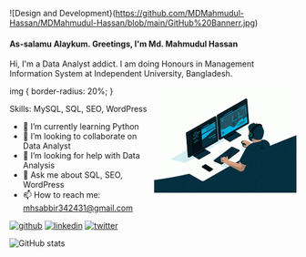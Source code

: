 ![Design and Development}(https://github.com/MDMahmudul-Hassan/MDMahmudul-Hassan/blob/main/GitHub%20Bannerr.jpg)

#### As-salamu Alaykum. Greetings, I'm Md. Mahmudul Hassan

Hi, I'm a Data Analyst addict. I am doing Honours in Management Information System at Independent University, Bangladesh.

<img align="right" alt="Coding" width="250" src="https://github.com/MDMahmudul-Hassan/MDMahmudul-Hassan/blob/main/Data%20Analyst.gif">img {
  border-radius: 20%;
}

Skills: MySQL, SQL, SEO, WordPress

- 🌱 I’m currently learning Python 
- 👯 I’m looking to collaborate on Data Analyst 
- 🤔 I’m looking for help with Data Analysis 
- 💬 Ask me about SQL, SEO, WordPress 
- 📫 How to reach me: mhsabbir342431@gmail.com 


[<img src='https://cdn.jsdelivr.net/npm/simple-icons@3.0.1/icons/github.svg' alt='github' height='40'>](https://github.com/mhsabbir57)  [<img src='https://cdn.jsdelivr.net/npm/simple-icons@3.0.1/icons/linkedin.svg' alt='linkedin' height='40'>](https://www.linkedin.com/in/mdmahmudull/)  [<img src='https://cdn.jsdelivr.net/npm/simple-icons@3.0.1/icons/twitter.svg' alt='twitter' height='40'>](https://twitter.com/@mhsabbir57)  

![GitHub stats](https://github-readme-stats.vercel.app/api?username=MDMahmudul-Hassan&show_icons=true)  

